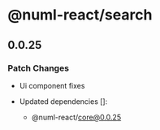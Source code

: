 # @numl-react/search

## 0.0.25

### Patch Changes

- Ui component fixes

- Updated dependencies []:
  - @numl-react/core@0.0.25
